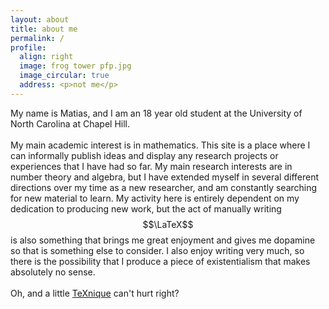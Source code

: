 ```yaml
---
layout: about 
title: about me
permalink: /
profile:
  align: right
  image: frog tower pfp.jpg
  image_circular: true
  address: <p>not me</p>
---
```


My name is Matias, and I am an 18 year old student at the University of North Carolina at Chapel Hill. 
<br>
<br>
My main academic interest is in mathematics. This site is a place where I can informally publish ideas and display any research projects or experiences that I have had so far. My main research interests are in number theory and algebra, but I have extended myself in several different directions over my time as a new researcher, and am constantly searching for new material to learn. My activity here is entirely dependent on my dedication to producing new work, but the act of manually writing $$\LaTeX$$ is also something that brings me great enjoyment and gives me dopamine so that is something else to consider. I also enjoy writing very much, so there is the possibility that I produce a piece of existentialism that makes absolutely no sense. 
<br>
<br>
Oh, and a little <a href="https://texnique.xyz">TeXnique</a> can't hurt right?
